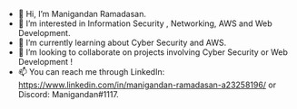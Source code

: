 - 👋 Hi, I’m Manigandan Ramadasan.
- 👀 I’m interested in Information Security , Networking, AWS and Web Development.
- 🌱 I’m currently learning about Cyber Security and AWS.
- 💞️ I’m looking to collaborate on projects involving Cyber Security or Web Development !
- 📫 You can reach me through LinkedIn: https://www.linkedin.com/in/manigandan-ramadasan-a23258196/ or Discord: Manigandan#1117.

<!---
NotManigandan/NotManigandan is a ✨ special ✨ repository because its `README.md` (this file) appears on your GitHub profile.
You can click the Preview link to take a look at your changes.
--->
